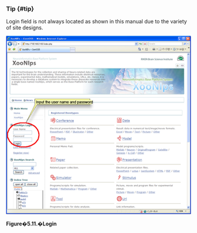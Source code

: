 ### Tip {#tip}

Login field is not always located as shown in this manual due to the variety of site designs.

![Login](../../assets/xoonips-operate11.png)

**Figure�5.11.�Login**